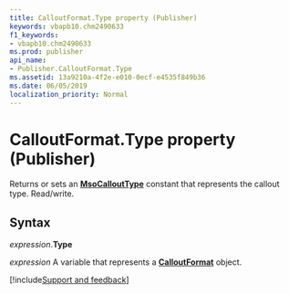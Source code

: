 ```yaml
---
title: CalloutFormat.Type property (Publisher)
keywords: vbapb10.chm2490633
f1_keywords:
- vbapb10.chm2490633
ms.prod: publisher
api_name:
- Publisher.CalloutFormat.Type
ms.assetid: 13a9210a-4f2e-e010-0ecf-e4535f849b36
ms.date: 06/05/2019
localization_priority: Normal
---
```



# CalloutFormat.Type property (Publisher)

Returns or sets an **[MsoCalloutType](office.msocallouttype.md)** constant that represents the callout type. Read/write.


## Syntax

_expression_.**Type**

_expression_ A variable that represents a **[CalloutFormat](Publisher.CalloutFormat.md)** object.



[!include[Support and feedback](~/includes/feedback-boilerplate.md)]